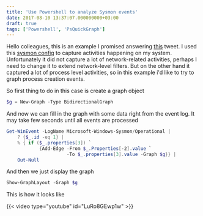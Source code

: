 ```yaml
---
title: 'Use Powershell to analyze Sysmon events'
date: 2017-08-10 13:37:07.000000000+03:00
draft: true
tags: ['Powershell', 'PsQuickGraph']
---
```


Hello colleagues, this is an example I promised answering [this](https://twitter.com/cyb3rops/status/895024725730238464) tweet. I used this [sysmon config](https://github.com/SwiftOnSecurity/sysmon-config) to capture activities happening on my system. Unfortunately it did not capture a lot of network-related activities, perhaps I need to change it to extend network-level filters. But on the other hand it captured a lot of process level activities, so in this example i'd like to try to graph process creation events.
<!--more-->

So first thing to do in this case is create a graph object

```powershell
$g = New-Graph -Type BidirectionalGraph
```

And now we can fill in the graph with some data right from the event log. It may take few seconds until all events are processed

```powershell
Get-WinEvent -LogName Microsoft-Windows-Sysmon/Operational | 
    ? {$_.id -eq 1} | 
    % { if ($_.properties[3]) `
            {Add-Edge -From $_.Properties[-2].value `
                      -To $_.properties[3].value -Graph $g}} | 
    Out-Null
```


And then we just display the graph

```powershell
Show-GraphLayout -Graph $g
```

This is how it looks like

{{< video type="youtube" id="LuRo8GEwp1w" >}}